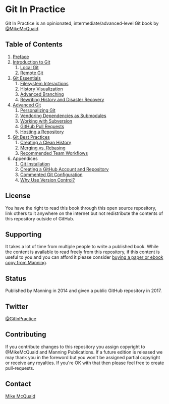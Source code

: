 # Git In Practice
Git In Practice is an opinionated, intermediate/advanced-level Git book by [@MikeMcQuaid](https://github.com/MikeMcQuaid).

## Table of Contents
1. [Preface](00-Preface.adoc)
2. [Introduction to Git](01-01-IntroductionToGit.adoc)
    1. [Local Git](01-LocalGit.adoc)
    2. [Remote Git](02-RemoteGit.adoc)
3. [Git Essentials](03-02-GitEssentials.adoc)
    1. [Filesystem Interactions](03-FilesystemInteractions.adoc)
    2. [History Visualization](04-HistoryVisualization.adoc)
    3. [Advanced Branching](05-AdvancedBranching.adoc)
    4. [Rewriting History and Disaster Recovery](06-RewritingHistoryAndDisasterRecovery.adoc)
4. [Advanced Git](07-03-AdvancedGit.adoc)
    1. [Personalizing Git](07-PersonalizingGit.adoc)
    2. [Vendoring Dependencies as Submodules](08-VendoringDependenciesAsSubmodules.adoc)
    3. [Working with Subversion](09-WorkingWithSubversion.adoc)
    4. [GitHub Pull Requests](10-GitHubPullRequests.adoc)
    5. [Hosting a Repository](11-HostingARepository.adoc)
5. [Git Best Practices](12-04-GitBestPractices.adoc)
    1. [Creating a Clean History](12-CreatingACleanHistory.adoc)
    2. [Merging vs. Rebasing](13-MergingVsRebasing.adoc)
    3. [Recommended Team Workflows](14-RecommendedTeamWorkflows.adoc)
6. Appendices
    1. [Git Installation](A-GitInstallation.adoc)
    2. [Creating a GitHub Account and Repository](B-CreatingAGitHubAccountAndRepository.adoc)
    3. [Commented Git Configuration](C-CommentedGitConfiguration.adoc)
    4. [Why Use Version Control?](D-WhyUseVersionControl.adoc)

## License
You have the right to read this book through this open source repository, link others to it anywhere on the internet but not redistribute the contents of this repository outside of GitHub.

## Supporting
It takes a lot of time from multiple people to write a published book. While the content is available to read freely from this repository, if this content is useful to you and you can afford it please consider [buying a paper or ebook copy from Manning](http://www.manning.com/mcquaid/?a_aid=MikeMcQuaid&a_bid=5688bbf4).

## Status
Published by Manning in 2014 and given a public GitHub repository in 2017.

## Twitter
[@GitInPractice](https://twitter.com/GitInPractice)

## Contributing
If you contribute changes to this repository you assign copyright to @MikeMcQuaid and Manning Publications. If a future edition is released we may thank you in the foreword but you won't be assigned partial copyright or receive any royalties. If you're OK with that then please feel free to create pull-requests.

## Contact
[Mike McQuaid](mailto:mike+gitinpractice@mikemcquaid.com)
